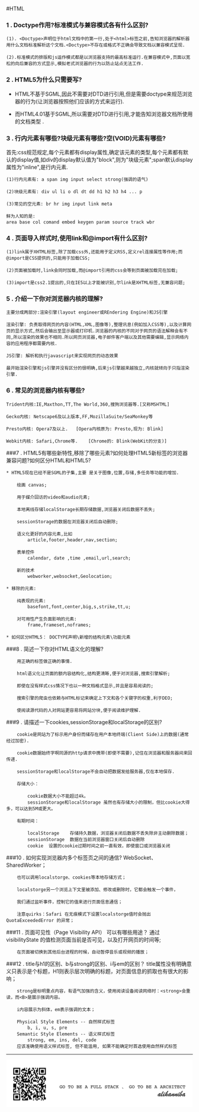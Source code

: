 #HTML
### 1 . Doctype作用?标准模式与兼容模式各有什么区别?

	(1). <Doctype>声明位于html文档中的第一行,处于<html>标签之前,告知浏览器的解析器用什么文档标准解析这个文档.<Doctype>不存在或格式不正确会导致文档以兼容模式呈现.

	(2).标准模式的排版和js运作模式都是以浏览器支持的最高标准运行.在兼容模式中,页面以宽松的向后兼容的方式显示,模拟老式浏览器的行为以防止站点无法工作.

### 2 . HTML5为什么只需要写<!DOCTYPE HTML>?


  * HTML不基于SGML,因此不需要对DTD进行引用,但是需要doctype来规范浏览器的行为(让浏览器按照他们应该的方式来运行).

  * 而HTML4.01基于SGML,所以需要对DTD进行引用,才能告知浏览器文档所使用的文档类型 .

### 3 . 行内元素有哪些?块级元素有哪些?空(VOID)元素有哪些?

  首先:css规范规定,每个元素都有display属性,确定该元素的类型,每个元素都有默认的display值,如div的display默认值为"block",则为"块级元素";span默认display属性为"inline",是行内元素.

    (1)行内元素有: a span img input select strong(强调的语气)

    (2)块级元素有: div ul li o dl dt dd h1 h2 h3 h4 ... p

    (3)常见的空元素: br hr img input link meta

    鲜为人知的是:
    area base col comand embed keygen param source track wbr

### 4 . 页面导入样式时,使用link和@import有什么区别?
	(1)link属于XHTML标签,除了加载css外,还能用于定义RSS,定义rel连接属性等作用;而@import是CSS提供的,只能用于加载CSS;

	(2)页面被加载时,link会同时加载,而@import引用的css会等到页面被加载完在加载;

	(3)import是css2.1提出的,只在IE5以上才能被识别,尔link是XHTML标签,无兼容问题;

### 5 . 介绍一下你对浏览器内核的理解?

	主要分成两部分:渲染引擎(layout engineer或REndering Engine)和JS引擎

	渲染引擎: 负责取得网页的内容(HTML,XML,图像等),整理讯息(例如加入CSS等),以及计算网页的显示方式,然后会输出至显示器或打印机.浏览器的内核的不同对于网页的语法解释会有不同,所以渲染的效果也不相同.所以网页浏览器,电子邮件客户端以及其他需要编辑,显示网络内容的应用程序都需要内核.

	JS引擎: 解析和执行javascript来实现网页的动态效果

	最开始渲染引擎和js引擎并没有区分的很明确,后来js引擎越来越独立,内核就倾向于只指渲染引擎.

### 6 .  常见的浏览器内核有哪些?
	Trident内核:IE,Maxthon,TT,The World,360,搜狗浏览器等.[又称MSHTML]

	Gecko内核: Netscape6及以上版本,FF,MozillaSuite/SeaMonkey等

	Presto内核: Opera7及以上.   [Opera内核原为: Presto,现为: Blink]

	Webkit内核: Safari,Chrome等.    [Chrome的: Blink(WebKit的分支)]

###7 .  HTML5有哪些新特性,移除了哪些元素?如何处理HTML5新标签的浏览器兼容问题?如何区分HTML和HTML5?

	* HTML5现在已经不是SGML的子集,主要 是关于图像,位置,存储,多任务等功能的增加.

		绘画 canvas;

		用于媒介回访的video和audio元素;

		本地离线存储localStorage长期存储数据,浏览器关闭后数据不丢失;

		sessionStorage的数据在浏览器关闭后自动删除;

		语义化更好的内容元素,比如
			article,footer,header,nav,section;

		表单控件
			calendar, date ,time ,email,url,search;

		新的技术
			webworker,websocket,Geolocation;

	* 移除的元素:

		纯表现的元素:
			basefont,font,center,big,s,strike,tt,u;

		对可用性产生负面影响的元素:
			frame,frameset,noframes;

	* 如何区分HTML5： DOCTYPE声明\新增的结构元素\功能元素
###8 . 简述一下你对HTML语义化的理解?

		用正确的标签做正确的事情.

		html语义化让页面的额内容结构化,结构更清晰,便于对浏览器,搜索引擎解析;

		即使在没有样式css情况下也以一种文档格式显示,并且是容易阅读的;

		搜索引擎的爬虫也依赖与HTML标记来确定上下文和各个关键字的权重,利于DEO;

		使阅读源代码的人对网站更容易将网站分块,便于阅读维护理解.

###9 . 请描述一下cookies,sessionStorage和localStorage的区别?

		cookie是网站为了标示用户身份而储存在用户本地终端(Client Side)上的数据(通常经过加密).

		cookie数据始终字啊同源的http请求中携带(即使不需要),记住在浏览器和服务器间来回传递.

		sessionStorage和localStorage不会自动把数据发给服务器,仅在本地保存.

		存储大小：

    		cookie数据大小不能超过4k。  
    		sessionStorage和localStorage 虽然也有存储大小的限制，但比cookie大得多，可以达到5M或更大。

		有期时间：

    		localStorage    存储持久数据，浏览器关闭后数据不丢失除非主动删除数据；
    		sessionStorage  数据在当前浏览器窗口关闭后自动删除
    		cookie  设置的cookie过期时间之前一直有效，即使窗口或浏览器关闭

###10 . 如何实现浏览器内多个标签页之间的通信?
		WebSocket、SharedWorker；

		也可以调用localstorge、cookies等本地存储方式；

		localstorge另一个浏览上下文里被添加、修改或删除时，它都会触发一个事件，

		我们通过监听事件，控制它的值来进行页面信息通信；

		注意quirks：Safari 在无痕模式下设置localstorge值时会抛出QuotaExceededError 的异常；

###11 . 页面可见性（Page Visibility API） 可以有哪些用途？
		通过 visibilityState 的值检测页面当前是否可见，以及打开网页的时间等;

		在页面被切换到其他后台进程的时候，自动暂停音乐或视频的播放；

###12 . title与h1的区别、b与strong的区别、i与em的区别？
		title属性没有明确意义只表示是个标题，H1则表示层次明确的标题，对页面信息的抓取也有很大的影响；

		strong是标明重点内容，有语气加强的含义，使用阅读设备阅读网络时：<strong>会重读，而<B>是展示强调内容。

		i内容展示为斜体，em表示强调的文本；

		Physical Style Elements -- 自然样式标签
			b, i, u, s, pre
		Semantic Style Elements -- 语义样式标签
			strong, em, ins, del, code
		应该准确使用语义样式标签, 但不能滥用, 如果不能确定时首选使用自然样式标签


---
![](alihanniba.png)
